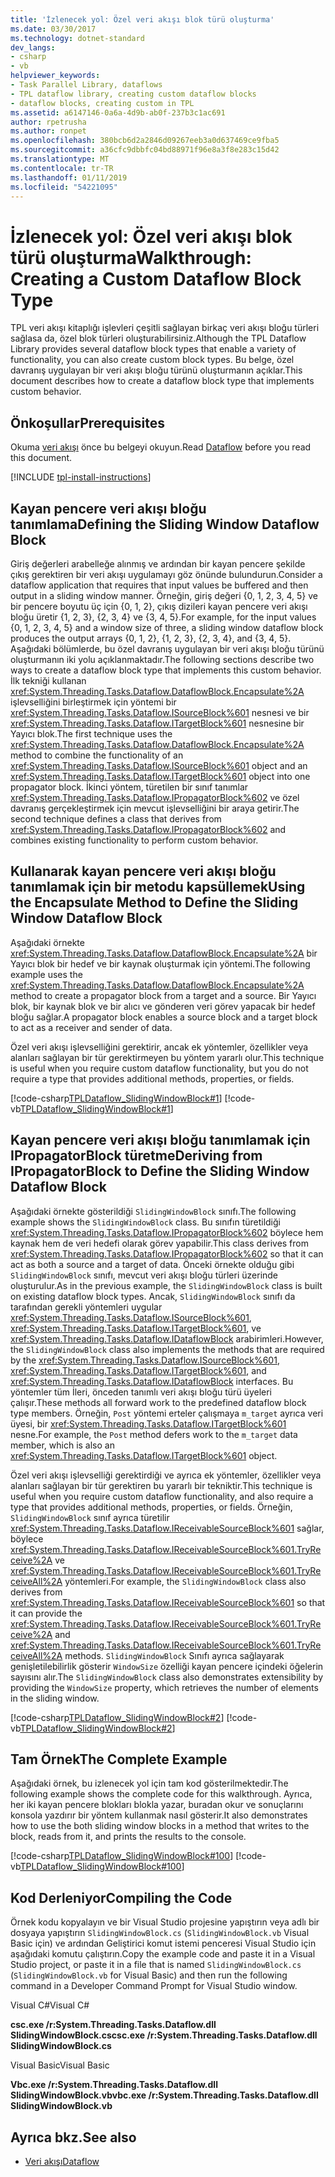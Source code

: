 ```yaml
---
title: 'İzlenecek yol: Özel veri akışı blok türü oluşturma'
ms.date: 03/30/2017
ms.technology: dotnet-standard
dev_langs:
- csharp
- vb
helpviewer_keywords:
- Task Parallel Library, dataflows
- TPL dataflow library, creating custom dataflow blocks
- dataflow blocks, creating custom in TPL
ms.assetid: a6147146-0a6a-4d9b-ab0f-237b3c1ac691
author: rpetrusha
ms.author: ronpet
ms.openlocfilehash: 380bcb6d2a2846d09267eeb3a0d637469ce9fba5
ms.sourcegitcommit: a36cfc9dbbfc04bd88971f96e8a3f8e283c15d42
ms.translationtype: MT
ms.contentlocale: tr-TR
ms.lasthandoff: 01/11/2019
ms.locfileid: "54221095"
---
```

# <a name="walkthrough-creating-a-custom-dataflow-block-type"></a><span data-ttu-id="fbb3c-102">İzlenecek yol: Özel veri akışı blok türü oluşturma</span><span class="sxs-lookup"><span data-stu-id="fbb3c-102">Walkthrough: Creating a Custom Dataflow Block Type</span></span>
<span data-ttu-id="fbb3c-103">TPL veri akışı kitaplığı işlevleri çeşitli sağlayan birkaç veri akışı bloğu türleri sağlasa da, özel blok türleri oluşturabilirsiniz.</span><span class="sxs-lookup"><span data-stu-id="fbb3c-103">Although the TPL Dataflow Library provides several dataflow block types that enable a variety of functionality, you can also create custom block types.</span></span> <span data-ttu-id="fbb3c-104">Bu belge, özel davranış uygulayan bir veri akışı bloğu türünü oluşturmanın açıklar.</span><span class="sxs-lookup"><span data-stu-id="fbb3c-104">This document describes how to create a dataflow block type that implements custom behavior.</span></span>  
  
## <a name="prerequisites"></a><span data-ttu-id="fbb3c-105">Önkoşullar</span><span class="sxs-lookup"><span data-stu-id="fbb3c-105">Prerequisites</span></span>  
 <span data-ttu-id="fbb3c-106">Okuma [veri akışı](../../../docs/standard/parallel-programming/dataflow-task-parallel-library.md) önce bu belgeyi okuyun.</span><span class="sxs-lookup"><span data-stu-id="fbb3c-106">Read [Dataflow](../../../docs/standard/parallel-programming/dataflow-task-parallel-library.md) before you read this document.</span></span>  

[!INCLUDE [tpl-install-instructions](../../../includes/tpl-install-instructions.md)]
  
## <a name="defining-the-sliding-window-dataflow-block"></a><span data-ttu-id="fbb3c-107">Kayan pencere veri akışı bloğu tanımlama</span><span class="sxs-lookup"><span data-stu-id="fbb3c-107">Defining the Sliding Window Dataflow Block</span></span>  
 <span data-ttu-id="fbb3c-108">Giriş değerleri arabelleğe alınmış ve ardından bir kayan pencere şekilde çıkış gerektiren bir veri akışı uygulamayı göz önünde bulundurun.</span><span class="sxs-lookup"><span data-stu-id="fbb3c-108">Consider a dataflow application that requires that input values be buffered and then output in a sliding window manner.</span></span> <span data-ttu-id="fbb3c-109">Örneğin, giriş değeri {0, 1, 2, 3, 4, 5} ve bir pencere boyutu üç için {0, 1, 2}, çıkış dizileri kayan pencere veri akışı bloğu üretir {1, 2, 3}, {2, 3, 4} ve {3, 4, 5}.</span><span class="sxs-lookup"><span data-stu-id="fbb3c-109">For example, for the input values {0, 1, 2, 3, 4, 5} and a window size of three, a sliding window dataflow block produces the output arrays {0, 1, 2}, {1, 2, 3}, {2, 3, 4}, and {3, 4, 5}.</span></span> <span data-ttu-id="fbb3c-110">Aşağıdaki bölümlerde, bu özel davranış uygulayan bir veri akışı bloğu türünü oluşturmanın iki yolu açıklanmaktadır.</span><span class="sxs-lookup"><span data-stu-id="fbb3c-110">The following sections describe two ways to create a dataflow block type that implements this custom behavior.</span></span> <span data-ttu-id="fbb3c-111">İlk tekniği kullanan <xref:System.Threading.Tasks.Dataflow.DataflowBlock.Encapsulate%2A> işlevselliğini birleştirmek için yöntemi bir <xref:System.Threading.Tasks.Dataflow.ISourceBlock%601> nesnesi ve bir <xref:System.Threading.Tasks.Dataflow.ITargetBlock%601> nesnesine bir Yayıcı blok.</span><span class="sxs-lookup"><span data-stu-id="fbb3c-111">The first technique uses the <xref:System.Threading.Tasks.Dataflow.DataflowBlock.Encapsulate%2A> method to combine the functionality of an <xref:System.Threading.Tasks.Dataflow.ISourceBlock%601> object and an <xref:System.Threading.Tasks.Dataflow.ITargetBlock%601> object into one propagator block.</span></span> <span data-ttu-id="fbb3c-112">İkinci yöntem, türetilen bir sınıf tanımlar <xref:System.Threading.Tasks.Dataflow.IPropagatorBlock%602> ve özel davranış gerçekleştirmek için mevcut işlevselliğini bir araya getirir.</span><span class="sxs-lookup"><span data-stu-id="fbb3c-112">The second technique defines a class that derives from <xref:System.Threading.Tasks.Dataflow.IPropagatorBlock%602> and combines existing functionality to perform custom behavior.</span></span>  
  
## <a name="using-the-encapsulate-method-to-define-the-sliding-window-dataflow-block"></a><span data-ttu-id="fbb3c-113">Kullanarak kayan pencere veri akışı bloğu tanımlamak için bir metodu kapsüllemek</span><span class="sxs-lookup"><span data-stu-id="fbb3c-113">Using the Encapsulate Method to Define the Sliding Window Dataflow Block</span></span>  
 <span data-ttu-id="fbb3c-114">Aşağıdaki örnekte <xref:System.Threading.Tasks.Dataflow.DataflowBlock.Encapsulate%2A> bir Yayıcı blok bir hedef ve bir kaynak oluşturmak için yöntemi.</span><span class="sxs-lookup"><span data-stu-id="fbb3c-114">The following example uses the <xref:System.Threading.Tasks.Dataflow.DataflowBlock.Encapsulate%2A> method to create a propagator block from a target and a source.</span></span> <span data-ttu-id="fbb3c-115">Bir Yayıcı blok, bir kaynak blok ve bir alıcı ve gönderen veri görev yapacak bir hedef bloğu sağlar.</span><span class="sxs-lookup"><span data-stu-id="fbb3c-115">A propagator block enables a source block and a target block to act as a receiver and sender of data.</span></span>  
  
 <span data-ttu-id="fbb3c-116">Özel veri akışı işlevselliğini gerektirir, ancak ek yöntemler, özellikler veya alanları sağlayan bir tür gerektirmeyen bu yöntem yararlı olur.</span><span class="sxs-lookup"><span data-stu-id="fbb3c-116">This technique is useful when you require custom dataflow functionality, but you do not require a type that provides additional methods, properties, or fields.</span></span>  
  
 [!code-csharp[TPLDataflow_SlidingWindowBlock#1](../../../samples/snippets/csharp/VS_Snippets_Misc/tpldataflow_slidingwindowblock/cs/slidingwindowblock.cs#1)]
 [!code-vb[TPLDataflow_SlidingWindowBlock#1](../../../samples/snippets/visualbasic/VS_Snippets_Misc/tpldataflow_slidingwindowblock/vb/slidingwindowblock.vb#1)]  
  
## <a name="deriving-from-ipropagatorblock-to-define-the-sliding-window-dataflow-block"></a><span data-ttu-id="fbb3c-117">Kayan pencere veri akışı bloğu tanımlamak için IPropagatorBlock türetme</span><span class="sxs-lookup"><span data-stu-id="fbb3c-117">Deriving from IPropagatorBlock to Define the Sliding Window Dataflow Block</span></span>  
 <span data-ttu-id="fbb3c-118">Aşağıdaki örnekte gösterildiği `SlidingWindowBlock` sınıfı.</span><span class="sxs-lookup"><span data-stu-id="fbb3c-118">The following example shows the `SlidingWindowBlock` class.</span></span> <span data-ttu-id="fbb3c-119">Bu sınıfın türetildiği <xref:System.Threading.Tasks.Dataflow.IPropagatorBlock%602> böylece hem kaynak hem de veri hedefi olarak görev yapabilir.</span><span class="sxs-lookup"><span data-stu-id="fbb3c-119">This class derives from <xref:System.Threading.Tasks.Dataflow.IPropagatorBlock%602> so that it can act as both a source and a target of data.</span></span> <span data-ttu-id="fbb3c-120">Önceki örnekte olduğu gibi `SlidingWindowBlock` sınıfı, mevcut veri akışı bloğu türleri üzerinde oluşturulur.</span><span class="sxs-lookup"><span data-stu-id="fbb3c-120">As in the previous example, the `SlidingWindowBlock` class is built on existing dataflow block types.</span></span> <span data-ttu-id="fbb3c-121">Ancak, `SlidingWindowBlock` sınıfı da tarafından gerekli yöntemleri uygular <xref:System.Threading.Tasks.Dataflow.ISourceBlock%601>, <xref:System.Threading.Tasks.Dataflow.ITargetBlock%601>, ve <xref:System.Threading.Tasks.Dataflow.IDataflowBlock> arabirimleri.</span><span class="sxs-lookup"><span data-stu-id="fbb3c-121">However, the `SlidingWindowBlock` class also implements the methods that are required by the <xref:System.Threading.Tasks.Dataflow.ISourceBlock%601>, <xref:System.Threading.Tasks.Dataflow.ITargetBlock%601>, and <xref:System.Threading.Tasks.Dataflow.IDataflowBlock> interfaces.</span></span> <span data-ttu-id="fbb3c-122">Bu yöntemler tüm İleri, önceden tanımlı veri akışı bloğu türü üyeleri çalışır.</span><span class="sxs-lookup"><span data-stu-id="fbb3c-122">These methods all forward work to the predefined dataflow block type members.</span></span> <span data-ttu-id="fbb3c-123">Örneğin, `Post` yöntemi erteler çalışmaya `m_target` ayrıca veri üyesi, bir <xref:System.Threading.Tasks.Dataflow.ITargetBlock%601> nesne.</span><span class="sxs-lookup"><span data-stu-id="fbb3c-123">For example, the `Post` method defers work to the `m_target` data member, which is also an <xref:System.Threading.Tasks.Dataflow.ITargetBlock%601> object.</span></span>  
  
 <span data-ttu-id="fbb3c-124">Özel veri akışı işlevselliği gerektirdiği ve ayrıca ek yöntemler, özellikler veya alanları sağlayan bir tür gerektiren bu yararlı bir tekniktir.</span><span class="sxs-lookup"><span data-stu-id="fbb3c-124">This technique is useful when you require custom dataflow functionality, and also require a type that provides additional methods, properties, or fields.</span></span> <span data-ttu-id="fbb3c-125">Örneğin, `SlidingWindowBlock` sınıf ayrıca türetilir <xref:System.Threading.Tasks.Dataflow.IReceivableSourceBlock%601> sağlar, böylece <xref:System.Threading.Tasks.Dataflow.IReceivableSourceBlock%601.TryReceive%2A> ve <xref:System.Threading.Tasks.Dataflow.IReceivableSourceBlock%601.TryReceiveAll%2A> yöntemleri.</span><span class="sxs-lookup"><span data-stu-id="fbb3c-125">For example, the `SlidingWindowBlock` class also derives from <xref:System.Threading.Tasks.Dataflow.IReceivableSourceBlock%601> so that it can provide the <xref:System.Threading.Tasks.Dataflow.IReceivableSourceBlock%601.TryReceive%2A> and <xref:System.Threading.Tasks.Dataflow.IReceivableSourceBlock%601.TryReceiveAll%2A> methods.</span></span> <span data-ttu-id="fbb3c-126">`SlidingWindowBlock` Sınıfı ayrıca sağlayarak genişletilebilirlik gösterir `WindowSize` özelliği kayan pencere içindeki öğelerin sayısını alır.</span><span class="sxs-lookup"><span data-stu-id="fbb3c-126">The `SlidingWindowBlock` class also demonstrates extensibility by providing the `WindowSize` property, which retrieves the number of elements in the sliding window.</span></span>  
  
 [!code-csharp[TPLDataflow_SlidingWindowBlock#2](../../../samples/snippets/csharp/VS_Snippets_Misc/tpldataflow_slidingwindowblock/cs/slidingwindowblock.cs#2)]
 [!code-vb[TPLDataflow_SlidingWindowBlock#2](../../../samples/snippets/visualbasic/VS_Snippets_Misc/tpldataflow_slidingwindowblock/vb/slidingwindowblock.vb#2)]  
  
## <a name="the-complete-example"></a><span data-ttu-id="fbb3c-127">Tam Örnek</span><span class="sxs-lookup"><span data-stu-id="fbb3c-127">The Complete Example</span></span>  
 <span data-ttu-id="fbb3c-128">Aşağıdaki örnek, bu izlenecek yol için tam kod gösterilmektedir.</span><span class="sxs-lookup"><span data-stu-id="fbb3c-128">The following example shows the complete code for this walkthrough.</span></span> <span data-ttu-id="fbb3c-129">Ayrıca, her iki kayan pencere blokları blokla yazar, buradan okur ve sonuçlarını konsola yazdırır bir yöntem kullanmak nasıl gösterir.</span><span class="sxs-lookup"><span data-stu-id="fbb3c-129">It also demonstrates how to use the both sliding window blocks in a method that writes to the block, reads from it, and prints the results to the console.</span></span>  
  
 [!code-csharp[TPLDataflow_SlidingWindowBlock#100](../../../samples/snippets/csharp/VS_Snippets_Misc/tpldataflow_slidingwindowblock/cs/slidingwindowblock.cs#100)]
 [!code-vb[TPLDataflow_SlidingWindowBlock#100](../../../samples/snippets/visualbasic/VS_Snippets_Misc/tpldataflow_slidingwindowblock/vb/slidingwindowblock.vb#100)]  
  
## <a name="compiling-the-code"></a><span data-ttu-id="fbb3c-130">Kod Derleniyor</span><span class="sxs-lookup"><span data-stu-id="fbb3c-130">Compiling the Code</span></span>  
 <span data-ttu-id="fbb3c-131">Örnek kodu kopyalayın ve bir Visual Studio projesine yapıştırın veya adlı bir dosyaya yapıştırın `SlidingWindowBlock.cs` (`SlidingWindowBlock.vb` Visual Basic için) ve ardından Geliştirici komut istemi penceresi Visual Studio için aşağıdaki komutu çalıştırın.</span><span class="sxs-lookup"><span data-stu-id="fbb3c-131">Copy the example code and paste it in a Visual Studio project, or paste it in a file that is named `SlidingWindowBlock.cs` (`SlidingWindowBlock.vb` for Visual Basic) and then run the following command in a Developer Command Prompt for Visual Studio window.</span></span>  
  
 <span data-ttu-id="fbb3c-132">Visual C#</span><span class="sxs-lookup"><span data-stu-id="fbb3c-132">Visual C#</span></span>  
  
 <span data-ttu-id="fbb3c-133">**csc.exe /r:System.Threading.Tasks.Dataflow.dll SlidingWindowBlock.cs**</span><span class="sxs-lookup"><span data-stu-id="fbb3c-133">**csc.exe /r:System.Threading.Tasks.Dataflow.dll SlidingWindowBlock.cs**</span></span>  
  
 <span data-ttu-id="fbb3c-134">Visual Basic</span><span class="sxs-lookup"><span data-stu-id="fbb3c-134">Visual Basic</span></span>  
  
 <span data-ttu-id="fbb3c-135">**Vbc.exe /r:System.Threading.Tasks.Dataflow.dll SlidingWindowBlock.vb**</span><span class="sxs-lookup"><span data-stu-id="fbb3c-135">**vbc.exe /r:System.Threading.Tasks.Dataflow.dll SlidingWindowBlock.vb**</span></span>  

## <a name="see-also"></a><span data-ttu-id="fbb3c-136">Ayrıca bkz.</span><span class="sxs-lookup"><span data-stu-id="fbb3c-136">See also</span></span>

- [<span data-ttu-id="fbb3c-137">Veri akışı</span><span class="sxs-lookup"><span data-stu-id="fbb3c-137">Dataflow</span></span>](../../../docs/standard/parallel-programming/dataflow-task-parallel-library.md)
